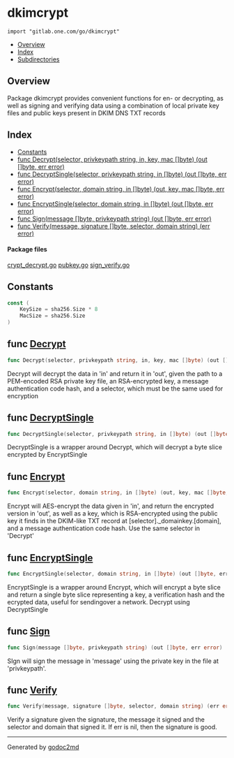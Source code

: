 

# dkimcrypt
`import "gitlab.one.com/go/dkimcrypt"`

* [Overview](#pkg-overview)
* [Index](#pkg-index)
* [Subdirectories](#pkg-subdirectories)

## <a name="pkg-overview">Overview</a>
Package dkimcrypt provides convenient functions for en- or decrypting, as
well as signing and verifying data using a combination of local private key
files and public keys present in DKIM DNS TXT records




## <a name="pkg-index">Index</a>
* [Constants](#pkg-constants)
* [func Decrypt(selector, privkeypath string, in, key, mac []byte) (out []byte, err error)](#Decrypt)
* [func DecryptSingle(selector, privkeypath string, in []byte) (out []byte, err error)](#DecryptSingle)
* [func Encrypt(selector, domain string, in []byte) (out, key, mac []byte, err error)](#Encrypt)
* [func EncryptSingle(selector, domain string, in []byte) (out []byte, err error)](#EncryptSingle)
* [func Sign(message []byte, privkeypath string) (out []byte, err error)](#Sign)
* [func Verify(message, signature []byte, selector, domain string) (err error)](#Verify)


#### <a name="pkg-files">Package files</a>
[crypt_decrypt.go](/../blob/master/crypt_decrypt.go) [pubkey.go](/../blob/master/pubkey.go) [sign_verify.go](/../blob/master/sign_verify.go) 


## <a name="pkg-constants">Constants</a>
``` go
const (
    KeySize = sha256.Size * 8
    MacSize = sha256.Size
)
```



## <a name="Decrypt">func</a> [Decrypt](/../blob/master/crypt_decrypt.go?s=3392:3479#L129)
``` go
func Decrypt(selector, privkeypath string, in, key, mac []byte) (out []byte, err error)
```
Decrypt will decrypt the data in 'in' and return it in 'out', given the path to a PEM-encoded
RSA private key file, an RSA-encrypted key, a message authentication code hash,
and a selector, which must be the same used for encryption



## <a name="DecryptSingle">func</a> [DecryptSingle](/../blob/master/crypt_decrypt.go?s=2476:2559#L105)
``` go
func DecryptSingle(selector, privkeypath string, in []byte) (out []byte, err error)
```
DecryptSingle is a wrapper around Decrypt, which will decrypt a byte slice
encrypted by EncryptSingle



## <a name="Encrypt">func</a> [Encrypt](/../blob/master/crypt_decrypt.go?s=4209:4291#L158)
``` go
func Encrypt(selector, domain string, in []byte) (out, key, mac []byte, err error)
```
Encrypt will AES-encrypt the data given in 'in', and return the encrypted
version in 'out', as well as a key, which is RSA-encrypted using the public
key it finds in the DKIM-like TXT record at [selector]._domainkey.[domain],
and a message authentication code hash.  Use the same selector in 'Decrypt'



## <a name="EncryptSingle">func</a> [EncryptSingle](/../blob/master/crypt_decrypt.go?s=2911:2989#L116)
``` go
func EncryptSingle(selector, domain string, in []byte) (out []byte, err error)
```
EncryptSingle is a wrapper around Encrypt, which will encrypt a byte slice
and return a single byte slice representing a key, a verification hash and
the ecrypted data, useful for sendingover a network. Decrypt using
DecryptSingle



## <a name="Sign">func</a> [Sign](/../blob/master/sign_verify.go?s=236:305#L6)
``` go
func Sign(message []byte, privkeypath string) (out []byte, err error)
```
SIgn will sign the message in 'message' using the private key in the file at 'privkeypath'.



## <a name="Verify">func</a> [Verify](/../blob/master/sign_verify.go?s=1374:1449#L49)
``` go
func Verify(message, signature []byte, selector, domain string) (err error)
```
Verify a signature given the signature, the message it signed and the
selector and domain that signed it. If err is nil, then the signature is
good.








- - -
Generated by [godoc2md](http://godoc.org/github.com/davecheney/godoc2md)
